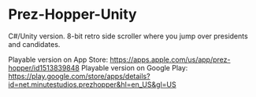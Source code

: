 # Prez-Hopper-Unity
C#/Unity version. 8-bit retro side scroller where you jump over presidents and candidates.

Playable version on App Store: https://apps.apple.com/us/app/prez-hopper/id1513839848
Playable version on Google Play: https://play.google.com/store/apps/details?id=net.minutestudios.prezhopper&hl=en_US&gl=US
